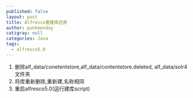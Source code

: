 ```yaml
---
published: false
layout: post
title: Alfresco重建库还原
author: punkmonday
catigray: null
categories: Java
tags: 
  - alfresco5.0
---
```


1. 删除alf_data/conetentstore,alf_data/contentstore.deleted, alf_data/solr4 文件夹
2. 将库重新删除,重新建,名称相同
3. 重启alfresco5.0(运行建库script)

